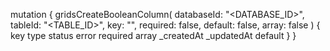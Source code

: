 mutation {
    gridsCreateBooleanColumn(
        databaseId: "<DATABASE_ID>",
        tableId: "<TABLE_ID>",
        key: "",
        required: false,
        default: false,
        array: false
    ) {
        key
        type
        status
        error
        required
        array
        _createdAt
        _updatedAt
        default
    }
}
